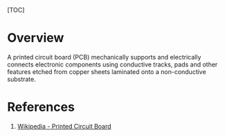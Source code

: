 [TOC]

# Overview
A printed circuit board (PCB) mechanically supports and electrically connects electronic components using conductive tracks, pads and other features etched from copper sheets laminated onto a non-conductive substrate.

# References
1. [Wikipedia - Printed Circuit Board][1]

[1]: https://en.wikipedia.org/wiki/Printed_circuit_board "Wikipedia - Printed Circuit Board"
